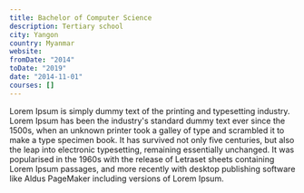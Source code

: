 ```yaml
---
title: Bachelor of Computer Science
description: Tertiary school
city: Yangon
country: Myanmar
website:
fromDate: "2014"
toDate: "2019"
date: "2014-11-01"
courses: []
---
```


Lorem Ipsum is simply dummy text of the printing and typesetting industry. Lorem Ipsum has been the industry's standard dummy text ever since the 1500s, when an unknown printer took a galley of type and scrambled it to make a type specimen book. It has survived not only five centuries, but also the leap into electronic typesetting, remaining essentially unchanged. It was popularised in the 1960s with the release of Letraset sheets containing Lorem Ipsum passages, and more recently with desktop publishing software like Aldus PageMaker including versions of Lorem Ipsum.
